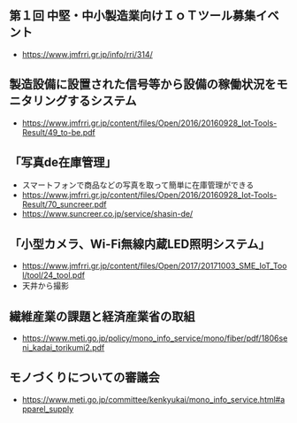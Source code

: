 ## 第１回 中堅・中小製造業向けＩｏＴツール募集イベント
- https://www.jmfrri.gr.jp/info/rri/314/

## 製造設備に設置された信号等から設備の稼働状況をモニタリングするシステム
- https://www.jmfrri.gr.jp/content/files/Open/2016/20160928_Iot-Tools-Result/49_to-be.pdf

## 「写真de在庫管理」
- スマートフォンで商品などの写真を取って簡単に在庫管理ができる
- https://www.jmfrri.gr.jp/content/files/Open/2016/20160928_Iot-Tools-Result/70_suncreer.pdf
- https://www.suncreer.co.jp/service/shasin-de/

## 「小型カメラ、Wi-Fi無線内蔵LED照明システム」
- https://www.jmfrri.gr.jp/content/files/Open/2017/20171003_SME_IoT_Tool/tool/24_tool.pdf
- 天井から撮影

## 繊維産業の課題と経済産業省の取組
- https://www.meti.go.jp/policy/mono_info_service/mono/fiber/pdf/1806seni_kadai_torikumi2.pdf

## モノづくりについての審議会
- https://www.meti.go.jp/committee/kenkyukai/mono_info_service.html#apparel_supply